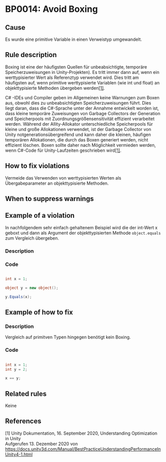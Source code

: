 # BP0014: Avoid Boxing

## Cause

Es wurde eine primitive Variable in einen Verweistyp umgewandelt.

## Rule description

Boxing ist eine der häufigsten Quellen für unbeabsichtigte, temporäre Speicherzuweisungen in Unity-Projekten).
Es tritt immer dann auf, wenn ein werttypisierter Wert als Referenztyp verwendet wird. Dies tritt am häufigsten auf, wenn primitive werttypisierte Variablen (wie int und float) an objekttypisierte Methoden übergeben werden[[1]](#1).

C# -IDEs und Compiler geben im Allgemeinen keine Warnungen zum Boxen aus, obwohl dies zu unbeabsichtigten Speicherzuweisungen führt. Dies liegt daran, dass die C#-Sprache unter der Annahme entwickelt worden ist, dass kleine temporäre Zuweisungen von Garbage Collectors der Generation und Speicherpools mit Zuordnungsgrößensensitivität effizient verarbeitet werden.
Während der Allity-Allokator unterschiedliche Speicherpools für kleine und große Allokationen verwendet, ist der Garbage Collector von Unity notgenerationsübergreifend und kann daher die kleinen, häufigen temporären Allokationen, die durch das Boxen generiert werden, nicht effizient löschen.
Boxen sollte daher nach Möglichkeit vermieden werden, wenn C#-Code für Unity-Laufzeiten geschrieben wird[[1]](#1).

## How to fix violations

Vermeide das Verwenden von werttypisierten Werten als Übergabeparameter an objekttypisierte Methoden.

## When to suppress warnings

## Example of a violation

In nachfolgendem sehr einfach gehaltenem Beispiel wird die der int-Wert x geboxt und dann als Argument der objekttypisierten Methode `object.equals` zum Vergleich übergeben.

### Description

### Code

```csharp

int x = 1;

object y = new object();

y.Equals(x);

```

## Example of how to fix

### Description

Vergleich auf primitven Typen hingegen benötigt kein Boxing.

### Code

```csharp

int x = 1;
int y = 2;

x == y;

```


## Related rules

Keine

## References


<a id="1">[1]</a>
Unity Dokumentation, 16. September 2020, Understanding Optimization in Unity <br /> 
Aufgerufen 13. Dezember 2020 von https://docs.unity3d.com/Manual/BestPracticeUnderstandingPerformanceInUnity4-1.html

